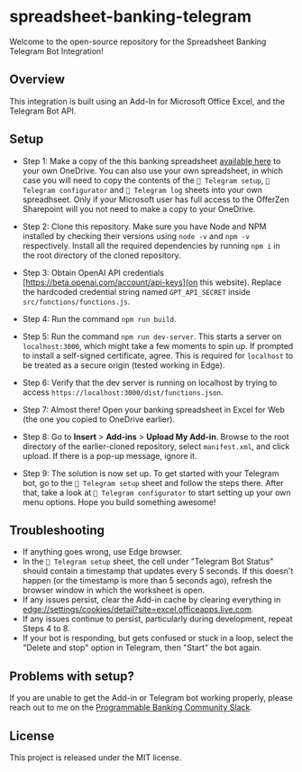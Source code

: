 # spreadsheet-banking-telegram

Welcome to the open-source repository for the Spreadsheet Banking Telegram Bot Integration!

## Overview

This integration is built using an Add-In for Microsoft Office Excel, and the Telegram Bot API.


## Setup

- Step 1: Make a copy of the this banking spreadsheet [available here](https://1drv.ms/x/s!AtkUJn0N8CerboundGT57hRpQzg?e=naBg7S/) to your own OneDrive. You can also use your own spreadsheet, in which case you will need to copy the contents of the `💬 Telegram setup`, `💬 Telegram configurator` and `💬 Telegram log` sheets into your own spreadhseet. Only if your Microsoft user has full access to the OfferZen Sharepoint will you not need to make a copy to your OneDrive.


- Step 2: Clone this repository. Make sure you have Node and NPM installed by checking their versions using `node -v` and `npm -v` respectively. Install all the required dependencies by running `npm i` in the root directory of the cloned repository.


- Step 3: Obtain OpenAI API credentials [https://beta.openai.com/account/api-keys](on this website). Replace the hardcoded credential string named `GPT_API_SECRET` inside `src/functions/functions.js`.


- Step 4: Run the command `npm run build`.


- Step 5: Run the command `npm run dev-server`. This starts a server on `localhost:3000`, which might take a few moments to spin up. If prompted to install a self-signed certificate, agree. This is required for `localhost` to be treated as a secure origin (tested working in Edge).


- Step 6: Verify that the dev server is running on localhost by trying to access `https://localhost:3000/dist/functions.json`.


- Step 7: Almost there! Open your banking spreadsheet in Excel for Web (the one you copied to OneDrive earlier).


- Step 8: Go to __Insert__ > __Add-ins__ > __Upload My Add-in__. Browse to the root directory of the earlier-cloned repository, select `manifest.xml`, and click upload. If there is a pop-up message, ignore it.


- Step 9: The solution is now set up. To get started with your Telegram bot, go to the `💬 Telegram setup` sheet and follow the steps there. After that, take a look at `💬 Telegram configurator` to start setting up your own menu options. Hope you build something awesome!


## Troubleshooting

- If anything goes wrong, use Edge browser.
- In the `💬 Telegram setup` sheet, the cell under "Telegram Bot Status" should contain a timestamp that updates every 5 seconds. If this doesn't happen (or the timestamp is more than 5 seconds ago), refresh the browser window in which the worksheet is open.
- If any issues persist, clear the Add-in cache by clearing everything in [edge://settings/cookies/detail?site=excel.officeapps.live.com](edge://settings/cookies/detail?site=excel.officeapps.live.com).
- If any issues continue to persist, particularly during development, repeat Steps 4 to 8.
- If your bot is responding, but gets confused or stuck in a loop, select the "Delete and stop" option in Telegram, then "Start" the bot again.




## Problems with setup?

If you are unable to get the Add-in or Telegram bot working properly, please reach out to me on the [Programmable Banking Community Slack](https://app.slack.com/client/T8CRG18UC/).


## License


This project is released under the MIT license.